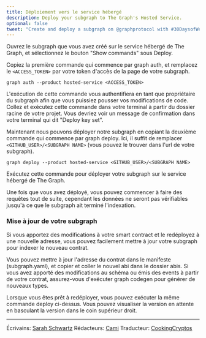 ```yaml
---
title: Déploiement vers le service hébergé
description: Deploy your subgraph to The Graph's Hosted Service.
optional: false
tweet: "Create and deploy a subgraph on @graphprotocol with #30DaysofWeb3 @womenbuildweb3 👾"
---
```


Ouvrez le subgraph que vous avez créé sur le service hébergé de The Graph, et sélectionnez le bouton "Show commands" sous Deploy.

Copiez la première commande qui commence par graph auth, et remplacez le `<ACCESS_TOKEN>` par votre token d'accès de la page de votre subgraph.

```
graph auth --product hosted-service <ACCESS_TOKEN>
```

L'exécution de cette commande vous authentifiera en tant que propriétaire du subgraph afin que vous puissiez pousser vos modifications de code. Collez et exécutez cette commande dans votre terminal à partir du dossier racine de votre projet. Vous devriez voir un message de confirmation dans votre terminal qui dit "Deploy key set".

Maintenant nous pouvons déployer notre subgraph en copiant la deuxième commande qui commence par graph deploy. Ici, il suffit de remplacer 
`<GITHUB_USER>/<SUBGRAPH NAME>` (vous pouvez le trouver dans l'url de votre subgraph).

```
graph deploy --product hosted-service <GITHUB_USER>/<SUBGRAPH NAME>
```

Exécutez cette commande pour déployer votre subgraph sur le service hébergé de The Graph.

Une fois que vous avez déployé, vous pouvez commencer à faire des requêtes tout de suite, cependant les données ne seront pas vérifiables jusqu'à ce que le subgraph ait terminé l'indexation.

### Mise à jour de votre subgraph

Si vous apportez des modifications à votre smart contract et le redéployez à une nouvelle adresse, vous pouvez facilement mettre à jour votre subgraph pour indexer le nouveau contrat.

Vous pouvez mettre à jour l'adresse du contrat dans le manifeste (subgraph.yaml), et copier et coller le nouvel abi dans le dossier abis. Si vous avez apporté des modifications au schéma ou émis des events à partir de votre contrat, assurez-vous d'exécuter graph codegen pour générer de nouveaux types.

Lorsque vous êtes prêt à redéployer, vous pouvez exécuter la même commande deploy ci-dessus. Vous pouvez visualiser la version en attente en basculant la version dans le coin supérieur droit.

---

Écrivains: [Sarah Schwartz](https://twitter.com/schwartzswartz)
Rédacteurs: [Cami](https://twitter.com/camiinthisthang)
Traducteur: [CookingCryptos](https://twitter.com/CookingCryptos)